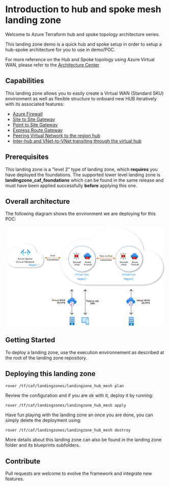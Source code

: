 # Introduction to hub and spoke mesh landing zone

Welcome to Azure Terraform hub and spoke topology architecture series.

This landing zone demo is a quick hub and spoke setup in order to setup a hub-spoke architecture for you to use in demo/POC.

For more reference on the Hub and Spoke topology using Azure Virtual WAN, please refer to the [Architecture Center](https://docs.microsoft.com/en-us/azure/virtual-wan)

## Capabilities

This landing zone allows you to easily create a Virtual WAN (Standard SKU) environment as well as flexible structure to onboard new HUB iteratively with its associated features:

- [Azure Firewall](https://docs.microsoft.com/en-us/azure/virtual-wan/howto-firewall)
- [Site to Site Gateway](https://docs.microsoft.com/en-us/azure/virtual-wan/virtual-wan-site-to-site-portal)
- [Point to Site Gateway](https://docs.microsoft.com/en-us/azure/virtual-wan/virtual-wan-point-to-site-portal)
- [Express Route Gateway](https://docs.microsoft.com/en-us/azure/virtual-wan/virtual-wan-expressroute-portal)
- [Peering Virtual Network to the region hub](https://docs.microsoft.com/en-us/azure/virtual-wan/virtual-wan-about)
- [Inter-hub and VNet-to-VNet transiting through the virtual hub](https://docs.microsoft.com/en-us/azure/virtual-wan/virtual-wan-global-transit-network-architecture)

## Prerequisites

This landing zone is a "level 2" type of landing zone, which **requires** you have deployed the foundations. The supported lower level landing zone is **landingzone_caf_foundations** which can be found in the same release and must have been applied successfully **before** applying this one.

## Overall architecture

The following diagram shows the environment we are deploying for this POC:

![Overall hub spoke demo diagram](../../_pictures/hub_spoke/virtual_wan_lz.png)

## Getting Started

To deploy a landing zone, use the execution environnement as described at the root of the landing zone repository.

## Deploying this landing zone

```
rover /tf/caf/landingzones/landingzone_hub_mesh plan
```
Review the configuration and if you are ok with it, deploy it by running:
```
rover /tf/caf/landingzones/landingzone_hub_mesh apply
```
Have fun playing with the landing zone an once you are done, you can simply delete the deployment using:
```
rover /tf/caf/landingzones/landingzone_hub_mesh destroy
```

More details about this landing zone can also be found in the landing zone folder and its blueprints subfolders.

## Contribute

Pull requests are welcome to evolve the framework and integrate new features.
